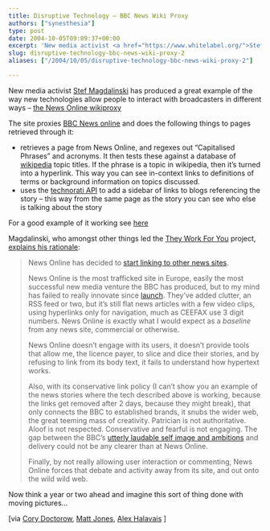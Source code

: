 ```yaml
---
title: Disruptive Technology – BBC News Wiki Proxy
authors: ["synesthesia"]
type: post
date: 2004-10-05T09:09:37+00:00
excerpt: 'New media activist <a href="https://www.whitelabel.org/">Stef Magdalinski</a> has produced a great example of the way new technologies allow people to interact with broadcasters in different ways - <a href="https://www.whitelabel.org/wp/wikiproxy.php" title="the News Online Wiki proxy">the News Online wikiproxy</a>'
slug: disruptive-technology-bbc-news-wiki-proxy-2 
aliases: ["/2004/10/05/disruptive-technology-bbc-news-wiki-proxy-2"]

---
```

New media activist [Stef Magdalinski][1] has produced a great example of the way new technologies allow people to interact with broadcasters in different ways &#8211; [the News Online wikiproxy][2]

The site proxies [BBC News online][3] and does the following things to pages retrieved through it:

  * retrieves a page from News Online, and regexes out &#8220;Capitalised Phrases&#8221; and acronyms. It then tests these against a database of [wikipedia][4] topic titles. If the phrase is a topic in wikipedia, then it&#8217;s turned into a hyperlink. This way you can see in-context links to definitions of terms or background information on topics discussed.
  * uses the  [technorati API][5] to add a sidebar of links to blogs referencing the story &#8211; this way from the same page as the story you can see who else is talking about the story

For a good example of it working see [here][6]

Magdalinski, who amongst other things led the [They Work For You][7] project, [explains his rationale][8]:

<blockquote cite="https://www.whitelabel.org/archives/002248.html">
  <p>
    News Online has decided to <a href="https://news.bbc.co.uk/1/hi/help/3676692.stm" target=_blank class=blines3 title="Link outside of this blog">start linking to other news sites</a>.
  </p>
  
  <p>
    News Online is the most trafficked site in Europe, easily the most successful new media venture the BBC has produced, but to my mind has failed to really innovate since <a href="https://web.archive.org/web/19981201052808/https://www.news.bbc.co.uk/" target=_blank class=blines3 title="Link outside of this blog"> launch</a>. They&#8217;ve added clutter, an RSS feed or two, but it&#8217;s still flat news articles with a few video clips, using hyperlinks only for navigation, much as CEEFAX use 3 digit numbers. News Online is exactly what I would expect as a <em>baseline</em> from any news site, commercial or otherwise.
  </p>
  
  <p>
    News Online doesn&#8217;t engage with its users, it doesn&#8217;t provide tools that allow me, the licence payer, to slice and dice their stories, and by refusing to link from its body text, it fails to understand how hypertext works.
  </p>
  
  <p>
    Also, with its conservative link policy (I can&#8217;t show you an example of the news stories where the tech described above is working, because the links get removed after 2 days, because they might break), that only connects the BBC to established brands, it snubs the wider web, the great teeming mass of creativity. Patrician is not authoritative. Aloof is not respected. Conservative and fearful is not engaging. The gap between the BBC&#8217;s <a href="https://www.bbc.co.uk/thefuture/text/bbc_bpv_complete.html" target=_blank class=blines3 title="Link outside of this blog">utterly laudable self image and ambitions</a> and delivery could not be any clearer than at News Online.
  </p>
  
  <p>
    Finally, by not really allowing user interaction or commenting, News Online forces that debate and activity away from its site, and out onto the wild wild web.
  </p>
</blockquote>

Now think a year or two ahead and imagine this sort of thing done with moving pictures&#8230;

[via [Cory Doctorow][9], [Matt Jones][10], [Alex Halavais][11] ]

 [1]: https://www.whitelabel.org/
 [2]: https://www.whitelabel.org/wp/wikiproxy.php "the News Online Wiki proxy"
 [3]: https://news.bbc.co.uk
 [4]: https://en.wikipedia.org/wiki/Main_Page
 [5]: https://www.technorati.com
 [6]: https://www.whitelabel.org/wp/wikiproxy.php?url=https://news.bbc.co.uk/1/hi/uk_politics/3711092.stm
 [7]: https://www.theyworkforyou.com/
 [8]: https://www.whitelabel.org/archives/002248.html
 [9]: https://www.boingboing.net/2004/10/04/bbc_news_proxy_makes.html
 [10]: https://blackbeltjones.typepad.com/work/2004/10/bbc_news_online.html
 [11]: https://alex.halavais.net/news/index.php?p=846